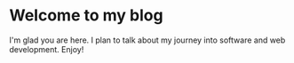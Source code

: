 # Welcome to my blog

I'm glad you are here. I plan to talk about my journey into software and web development.
Enjoy!
